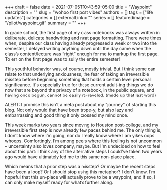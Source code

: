 +++
draft = false
date = 2021-07-05T10:43:59-05:00
title = "Waypoint"
description = ""
slug = "wohoo first post vibes"
authors = []
tags = ["life updates"]
categories = []
externalLink = ""
series = []
featuredimage = "/pilot/waypoint.gif"
summary = ""
+++

In grade school, the first page of my class notebooks was always written in deliberate, delicate handwriting and neat page formatting. There were times when, despite our class having already progressed a week or two into the semester, I delayed writing anything down until the day came when the class’s content/lecture was “right” enough for me to markup the first page. To err on the first page was to sully the entire semester!

This youthful behavior was, of course, mostly trivial. But I think some can relate to that underlying anxiousness, the fear of taking an irreversible misstep before beginning something that holds a certain level personal significance. It's especially true for these current adult-ing things we do now that are beyond the privacy of a notebook, in the public square, and having once begun, cannot be easily re-raveled. (made up that last word)

ALERT: I promise this isn't a meta post about my "journey" of starting this blog. Not only would that have been trope-y, but also lazy and embarrassing and good thing it only crossed my mind once.

This week marks two years since moving to Houston post-college, and my irreversible first step is now already few paces behind me. The only thing is, I don’t know where I’m going, nor do I really know where I am yikes oops whoops. Comfortingly, I’m among peers where this feeling is not uncommon – uncertainty also loves company, maybe. But I'm undecided on how to feel about this part: I think any of the alternative steps I could’ve taken two years ago would have ultimately led me to this same non-place place.

Which means that a prior step was a misstep? Or maybe the recent steps have been a loop? Or I should stop using this metaphor? I don’t know. I’m hopeful that this un-place will actually prove to be a waypoint, and if so, I can only make myself ready for what’s further along.
